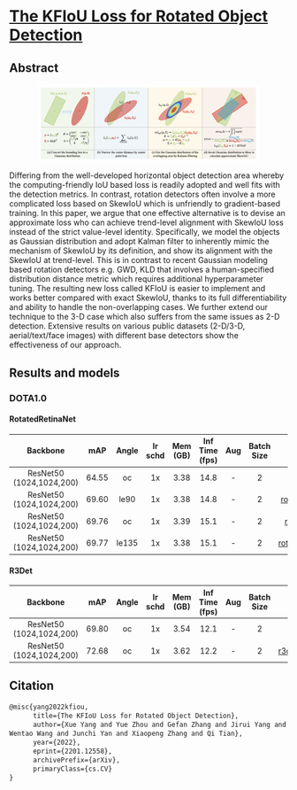 # [The KFIoU Loss for Rotated Object Detection](https://arxiv.org/pdf/2101.11952.pdf)

<!-- [ALGORITHM] -->
## Abstract

<div align=center>
<img src="https://raw.githubusercontent.com/zytx121/image-host/main/imgs/kfiou.png" width="400"/>
</div>

Differing from the well-developed horizontal object detection area whereby the computing-friendly IoU based loss is
readily adopted and well fits with the detection metrics. In contrast, rotation detectors often involve a more
complicated loss based on SkewIoU which is unfriendly to gradient-based training. In this paper, we argue that one
effective alternative is to devise an approximate loss who can achieve trend-level alignment with SkewIoU loss instead
of the strict value-level identity. Specifically, we model the objects as Gaussian distribution and adopt Kalman filter to
inherently mimic the mechanism of SkewIoU by its definition, and show its alignment with the SkewIoU at trend-level. This
is in contrast to recent Gaussian modeling based rotation detectors e.g. GWD, KLD that involves a human-specified
distribution distance metric which requires additional hyperparameter tuning. The resulting new loss called KFIoU is
easier to implement and works better compared with exact SkewIoU, thanks to its full differentiability and ability to
handle the non-overlapping cases. We further extend our technique to the 3-D case which also suffers from the same
issues as 2-D detection. Extensive results on various public datasets (2-D/3-D, aerial/text/face images) with different
base detectors show the effectiveness of our approach.

## Results and models

### DOTA1.0

#### RotatedRetinaNet
|    Backbone   |    mAP   | Angle | lr schd | Mem (GB) | Inf Time (fps) | Aug | Batch Size | Configs | Download |
|:------------:|:----------:|:-----------:|:---------:|:---------:|:---------:|:---------:|:---------:|:---------:|:-------------:|
| ResNet50 (1024,1024,200) | 64.55 | oc | 1x | 3.38 | 14.8 | - | 2 | [rotated_retinanet_hbb_r50_fpn_1x_dota_oc](../rotated_retinanet/rotated_retinanet_hbb_r50_fpn_1x_dota_oc.py) |  [model](https://download.openmmlab.com/mmrotate/v0.1.0/rotated_retinanet/rotated_retinanet_hbb_r50_fpn_1x_dota_oc/rotated_retinanet_hbb_r50_fpn_1x_dota_oc-e8a7c7df.pth) &#124; [log](https://download.openmmlab.com/mmrotate/v0.1.0/rotated_retinanet/rotated_retinanet_hbb_r50_fpn_1x_dota_oc/rotated_retinanet_hbb_r50_fpn_1x_dota_oc_20220121_095315.log.json)
| ResNet50 (1024,1024,200) | 69.60 | le90 | 1x | 3.38 | 14.8 | - | 2 | [rotated_retinanet_hbb_kfiou_r50_fpn_1x_dota_le90](./rotated_retinanet_hbb_kfiou_r50_fpn_1x_dota_le90.py) |  [model](https://download.openmmlab.com/mmrotate/v0.1.0/kfiou/rotated_retinanet_hbb_kfiou_r50_fpn_1x_dota_le90/rotated_retinanet_hbb_kfiou_r50_fpn_1x_dota_le90-03e02f75.pth) &#124; [log](https://download.openmmlab.com/mmrotate/v0.1.0/kfiou/rotated_retinanet_hbb_kfiou_r50_fpn_1x_dota_le90/rotated_retinanet_hbb_kfiou_r50_fpn_1x_dota_le90_20220209_173225.log.json)
| ResNet50 (1024,1024,200) | 69.76 | oc | 1x | 3.39 | 15.1 | - | 2 | [rotated_retinanet_hbb_kfiou_r50_fpn_1x_dota_oc](./rotated_retinanet_hbb_kfiou_r50_fpn_1x_dota_oc.py) |  [model](https://download.openmmlab.com/mmrotate/v0.1.0/kfiou/rotated_retinanet_hbb_kfiou_r50_fpn_1x_dota_oc/rotated_retinanet_hbb_kfiou_r50_fpn_1x_dota_oc-c00be030.pth) &#124; [log](https://download.openmmlab.com/mmrotate/v0.1.0/kfiou/rotated_retinanet_hbb_kfiou_r50_fpn_1x_dota_oc/rotated_retinanet_hbb_kfiou_r50_fpn_1x_dota_oc_20220126_081643.log.json)
| ResNet50 (1024,1024,200) | 69.77 | le135 | 1x | 3.38 | 15.1 | - | 2 | [rotated_retinanet_hbb_kfiou_r50_fpn_1x_dota_le135](./rotated_retinanet_hbb_kfiou_r50_fpn_1x_dota_le135.py) |  [model](https://download.openmmlab.com/mmrotate/v0.1.0/kfiou/rotated_retinanet_hbb_kfiou_r50_fpn_1x_dota_le135/rotated_retinanet_hbb_kfiou_r50_fpn_1x_dota_le135-0eaa4156.pth) &#124; [log](https://download.openmmlab.com/mmrotate/v0.1.0/kfiou/rotated_retinanet_hbb_kfiou_r50_fpn_1x_dota_le135/rotated_retinanet_hbb_kfiou_r50_fpn_1x_dota_le135_20220209_173257.log.json)

#### R3Det
|    Backbone   |    mAP   | Angle | lr schd | Mem (GB) | Inf Time (fps) | Aug | Batch Size | Configs | Download |
|:------------:|:----------:|:-----------:|:---------:|:---------:|:---------:|:---------:|:---------:|:---------:|:-------------:|
| ResNet50 (1024,1024,200) | 69.80 | oc | 1x | 3.54 | 12.1 | - | 2 | [r3det_r50_fpn_1x_dota_oc](../r3det/r3det_r50_fpn_1x_dota_oc.py) | [model](https://download.openmmlab.com/mmrotate/v0.1.0/r3det/r3det_r50_fpn_1x_dota_oc/r3det_r50_fpn_1x_dota_oc-b1fb045c.pth) &#124; [log](https://download.openmmlab.com/mmrotate/v0.1.0/r3det/r3det_r50_fpn_1x_dota_oc/r3det_r50_fpn_1x_dota_oc_20220126_191226.log.json)
| ResNet50 (1024,1024,200) | 72.68 | oc | 1x | 3.62 | 12.2 | - | 2 | [r3det_kfiou_ln_r50_fpn_1x_dota_oc](./r3det_kfiou_ln_r50_fpn_1x_dota_oc.py) |  [model](https://download.openmmlab.com/mmrotate/v0.1.0/kfiou/r3det_kfiou_ln_r50_fpn_1x_dota_oc/r3det_kfiou_ln_r50_fpn_1x_dota_oc-8e7f049d.pth) &#124; [log](https://download.openmmlab.com/mmrotate/v0.1.0/kfiou/r3det_kfiou_ln_r50_fpn_1x_dota_oc/r3det_kfiou_ln_r50_fpn_1x_dota_oc_20220123_074507.log.json)


## Citation
```
@misc{yang2022kfiou,
      title={The KFIoU Loss for Rotated Object Detection},
      author={Xue Yang and Yue Zhou and Gefan Zhang and Jirui Yang and Wentao Wang and Junchi Yan and Xiaopeng Zhang and Qi Tian},
      year={2022},
      eprint={2201.12558},
      archivePrefix={arXiv},
      primaryClass={cs.CV}
}
```
